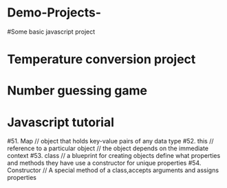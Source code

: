 # Demo-Projects-
#Some basic javascript project
# Temperature conversion  project 
# Number guessing game
# Javascript tutorial 
#51. Map //  object that holds key-value pairs of any data type
#52. this // reference to a particular object // the object depends on the immediate context
#53. class // a blueprint for creating objects define what properties and methods they have use a constructor for unique properties
#54. Constructor // A special method of a class,accepts arguments and assigns properties 
